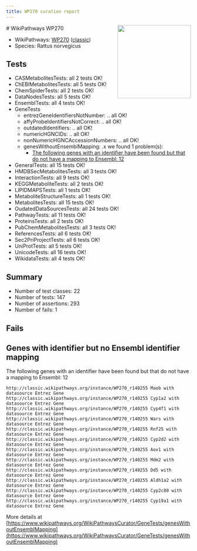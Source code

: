```yaml
---
title: WP270 curation report
---
```


<img style="float: right; width: 200px" src="https://upload.wikimedia.org/wikipedia/commons/thumb/8/83/Wplogo_with_text_500.png/640px-Wplogo_with_text_500.png" />
# WikiPathways WP270

* WikiPathways: [WP270](https://wikipathways.org/pathways/WP270) ([classic](https://classic.wikipathways.org/instance/WP270))
* Species: Rattus norvegicus
## Tests
* CASMetabolitesTests: all 2 tests OK!
* ChEBIMetabolitesTests: all 5 tests OK!
* ChemSpiderTests: all 2 tests OK!
* DataNodesTests: all 5 tests OK!
* EnsemblTests: all 4 tests OK!
* GeneTests
    * entrezGeneIdentifiersNotNumber: .. all OK!
    * affyProbeIdentifiersNotCorrect: .. all OK!
    * outdatedIdentifiers: .. all OK!
    * numericHGNCIDs: .. all OK!
    * nonNumericHGNCAccessionNumbers: .. all OK!
    * genesWithoutEnsemblMapping: .x we found 1 problem(s):
        * [The following genes with an identifier have been found but that do not have a mapping to Ensembl: 12](#c4e5430f)
* GeneralTests: all 15 tests OK!
* HMDBSecMetabolitesTests: all 3 tests OK!
* InteractionTests: all 9 tests OK!
* KEGGMetaboliteTests: all 2 tests OK!
* LIPIDMAPSTests: all 1 tests OK!
* MetaboliteStructureTests: all 1 tests OK!
* MetabolitesTests: all 15 tests OK!
* OudatedDataSourcesTests: all 24 tests OK!
* PathwayTests: all 11 tests OK!
* ProteinsTests: all 2 tests OK!
* PubChemMetabolitesTests: all 3 tests OK!
* ReferencesTests: all 6 tests OK!
* Sec2PriProjectTests: all 6 tests OK!
* UniProtTests: all 5 tests OK!
* UnicodeTests: all 16 tests OK!
* WikidataTests: all 4 tests OK!


## Summary

* Number of test classes: 22
* Number of tests: 147
* Number of assertions: 293
* Number of fails: 1

## Fails

<a name="c4e5430f" />

## Genes with identifier but no Ensembl identifier mapping

The following genes with an identifier have been found but that do not have a mapping to Ensembl: 12
```
http://classic.wikipathways.org/instance/WP270_r140255 Maob with datasource Entrez Gene
http://classic.wikipathways.org/instance/WP270_r140255 Cyp1a2 with datasource Entrez Gene
http://classic.wikipathways.org/instance/WP270_r140255 Cyp4f1 with datasource Entrez Gene
http://classic.wikipathways.org/instance/WP270_r140255 Wars with datasource Entrez Gene
http://classic.wikipathways.org/instance/WP270_r140255 Rnf25 with datasource Entrez Gene
http://classic.wikipathways.org/instance/WP270_r140255 Cyp2d2 with datasource Entrez Gene
http://classic.wikipathways.org/instance/WP270_r140255 Aox1 with datasource Entrez Gene
http://classic.wikipathways.org/instance/WP270_r140255 Mdm2 with datasource Entrez Gene
http://classic.wikipathways.org/instance/WP270_r140255 Dd5 with datasource Entrez Gene
http://classic.wikipathways.org/instance/WP270_r140255 Aldh1a2 with datasource Entrez Gene
http://classic.wikipathways.org/instance/WP270_r140255 Cyp2c80 with datasource Entrez Gene
http://classic.wikipathways.org/instance/WP270_r140255 Cyp19a1 with datasource Entrez Gene
```

More details at [https://www.wikipathways.org/WikiPathwaysCurator/GeneTests/genesWithoutEnsemblMapping](https://www.wikipathways.org/WikiPathwaysCurator/GeneTests/genesWithoutEnsemblMapping)

